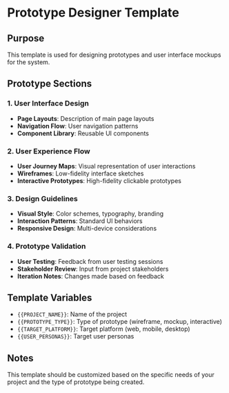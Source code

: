 # Prototype Designer Template

## Purpose
This template is used for designing prototypes and user interface mockups for the system.

## Prototype Sections

### 1. User Interface Design
- **Page Layouts**: Description of main page layouts
- **Navigation Flow**: User navigation patterns
- **Component Library**: Reusable UI components

### 2. User Experience Flow
- **User Journey Maps**: Visual representation of user interactions
- **Wireframes**: Low-fidelity interface sketches
- **Interactive Prototypes**: High-fidelity clickable prototypes

### 3. Design Guidelines
- **Visual Style**: Color schemes, typography, branding
- **Interaction Patterns**: Standard UI behaviors
- **Responsive Design**: Multi-device considerations

### 4. Prototype Validation
- **User Testing**: Feedback from user testing sessions
- **Stakeholder Review**: Input from project stakeholders
- **Iteration Notes**: Changes made based on feedback

## Template Variables
- `{{PROJECT_NAME}}`: Name of the project
- `{{PROTOTYPE_TYPE}}`: Type of prototype (wireframe, mockup, interactive)
- `{{TARGET_PLATFORM}}`: Target platform (web, mobile, desktop)
- `{{USER_PERSONAS}}`: Target user personas

## Notes
This template should be customized based on the specific needs of your project and the type of prototype being created.